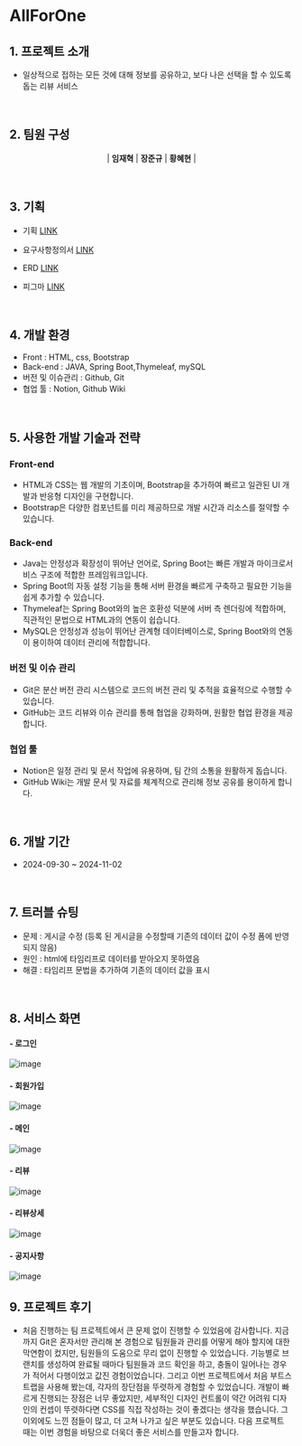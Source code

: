 # AllForOne

## 1. 프로젝트 소개

- 일상적으로 접하는 모든 것에 대해 정보를 공유하고, 보다 나은 선택을 할 수 있도록 돕는 리뷰 서비스

<br>

## 2. 팀원 구성

<div align="center">

| **임재혁** | **장준규** | **황혜현** |

</div>

<br>

## 3. 기획
* 기획 [LINK](https://docs.google.com/document/d/1HoOn87LdUlP368RPX4knaAJzC6p45pzMxuQmHBfkRHo/edit?tab=t.0#heading=h.5x0d5h95i329)
  
* 요구사항정의서 [LINK](https://docs.google.com/spreadsheets/d/15VNfscAwX6ZR8g0V_4zoGpNoQeUxaIQVDSti1GYBhGA/edit?gid=0#gid=0)
  
* ERD [LINK](https://www.erdcloud.com/d/nmdae4hzh86FBmDn5)
  
* 피그마 [LINK](https://www.figma.com/design/vvc8BtuWPkb2a0itWcssW8/%EC%98%AC%ED%8F%AC%EC%9B%90-%EC%99%80%EC%9D%B4%EC%96%B4-%ED%94%84%EB%A0%88%EC%9E%84?node-id=57-94&node-type=canvas&t=WRhkKSO74mxLGOYw-0)
  
<br>

## 4. 개발 환경
- Front : HTML, css, Bootstrap
- Back-end : JAVA, Spring Boot,Thymeleaf, mySQL
- 버전 및 이슈관리 : Github, Git
- 협업 툴 : Notion, Github Wiki

<br>

## 5. 사용한 개발 기술과 전략

### Front-end
- HTML과 CSS는 웹 개발의 기초이며, Bootstrap을 추가하여 빠르고 일관된 UI 개발과 반응형 디자인을 구현합니다.
- Bootstrap은 다양한 컴포넌트를 미리 제공하므로 개발 시간과 리소스를 절약할 수 있습니다.

### Back-end
- Java는 안정성과 확장성이 뛰어난 언어로, Spring Boot는 빠른 개발과 마이크로서비스 구조에 적합한 프레임워크입니다.
- Spring Boot의 자동 설정 기능을 통해 서버 환경을 빠르게 구축하고 필요한 기능을 쉽게 추가할 수 있습니다.
- Thymeleaf는 Spring Boot와의 높은 호환성 덕분에 서버 측 렌더링에 적합하며, 직관적인 문법으로 HTML과의 연동이 쉽습니다.
- MySQL은 안정성과 성능이 뛰어난 관계형 데이터베이스로, Spring Boot와의 연동이 용이하여 데이터 관리에 적합합니다.

### 버전 및 이슈 관리
- Git은 분산 버전 관리 시스템으로 코드의 버전 관리 및 추적을 효율적으로 수행할 수 있습니다.
- GitHub는 코드 리뷰와 이슈 관리를 통해 협업을 강화하며, 원활한 협업 환경을 제공합니다.

### 협업 툴
- Notion은 일정 관리 및 문서 작업에 유용하며, 팀 간의 소통을 원활하게 돕습니다.
- GitHub Wiki는 개발 문서 및 자료를 체계적으로 관리해 정보 공유를 용이하게 합니다.

<br>

## 6. 개발 기간
- 2024-09-30 ~ 2024-11-02

<br>

## 7. 트러블 슈팅
- 문제 : 게시글 수정 (등록 된 게시글을 수정할때 기존의 데이터 값이 수정 폼에 반영되지 않음)
- 원인 : html에 타임리프로 데이터를 받아오지 못하였음
- 해결 : 타임리프 문법을 추가하여 기존의 데이터 값을 표시

<br>

## 8. 서비스 화면
#### - 로그인
![image](https://github.com/user-attachments/assets/51025084-61c2-41fb-8106-d25fd8cb4138)

#### - 회원가입
![image](https://github.com/user-attachments/assets/be7a4675-65a1-481d-8cd1-050cc1b961d0)

#### - 메인
![image](https://github.com/user-attachments/assets/509d379c-4502-4054-824a-1fc897f58654)

#### - 리뷰
![image](https://github.com/user-attachments/assets/b0589fbc-dd03-48a7-aadc-83a017aae047)

#### - 리뷰상세
![image](https://github.com/user-attachments/assets/68fde3b3-c9ac-439c-ba65-3e1df3b5f67d)

#### - 공지사항
![image](https://github.com/user-attachments/assets/1a8b7cad-0136-40dd-8630-1ac0599db8d8)

## 9. 프로젝트 후기
- 처음 진행하는 팀 프로젝트에서 큰 문제 없이 진행할 수 있었음에 감사합니다. 지금까지 Git은 혼자서만 관리해 본 경험으로 팀원들과 관리를 어떻게 해야 할지에 대한 막연함이 컸지만, 팀원들의 도움으로 무리 없이 진행할 수 있었습니다. 기능별로 브랜치를 생성하여 완료될 때마다 팀원들과 코드 확인을 하고, 충돌이 일어나는 경우가 적어서 다행이었고 값진 경험이었습니다. 그리고 이번 프로젝트에서 처음 부트스트랩을 사용해 봤는데, 각자의 장단점을 뚜렷하게 경험할 수 있었습니다. 개발이 빠르게 진행되는 장점은 너무 좋았지만, 세부적인 디자인 컨트롤이 약간 어려워 디자인의 컨셉이 뚜렷하다면 CSS를 직접 작성하는 것이 좋겠다는 생각을 했습니다. 그 이외에도 느낀 점들이 많고, 더 고쳐 나가고 싶은 부분도 있습니다. 다음 프로젝트 때는 이번 경험을 바탕으로 더욱더 좋은 서비스를 만들고자 합니다.
